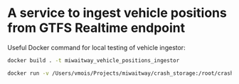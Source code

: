 # A service to ingest vehicle positions from GTFS Realtime endpoint

Useful Docker command for local testing of vehicle ingestor:

```bash
docker build . -t miwaitway_vehicle_positions_ingestor
```

```bash
docker run -v /Users/vmois/Projects/miwaitway/crash_storage:/root/crash_storage -v /Users/vmois/Projects/miwaitway/service_account.json:/root/creds/service_account.json -v /Users/vmois/Projects/miwaitway/tmp:/root/tmp -e CHUNKS_TO_LOAD=3 -e LOCAL_STORAGE_PATH="/root/tmp" -e VEHICLE_LOCATION_URL="https://www.miapp.ca/GTFS_RT/Vehicle/VehiclePositions.pb" -e BUCKET_NAME=miwaitway -e LOGLEVEL=debug -e GOOGLE_APPLICATION_CREDENTIALS=/root/creds/service_account.json -e INGESTOR_STORAGE="/root/crash_storage" miwaitway_vehicle_positions_ingestor
```

